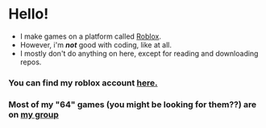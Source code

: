 # Hello!
- I make games on a platform called [Roblox](https://www.roblox.com/).
- However, i'm ***not*** good with coding, like at all.
- I mostly don't do anything on here, except for reading and downloading repos.

### You can find my roblox account [here.](https://www.roblox.com/users/1216384256/profile)


### Most of my "64" games (you might be looking for them??) are on [my group](https://www.roblox.com/communities/8251626/The-bongo-group#!/about)
